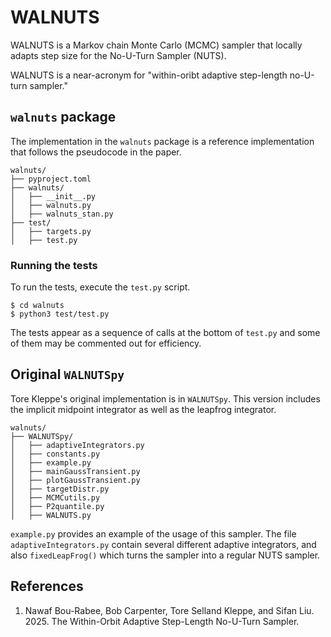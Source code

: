 # WALNUTS

WALNUTS is a Markov chain Monte Carlo (MCMC) sampler that locally
adapts step size for the No-U-Turn Sampler (NUTS).

WALNUTS is a near-acronym for "within-oribt adaptive step-length
no-U-turn sampler."
 
## `walnuts` package

The implementation in the `walnuts` package is a reference
implementation that follows the pseudocode in the paper.

```
walnuts/
├── pyproject.toml
├── walnuts/
│   ├── __init__.py
│   ├── walnuts.py 
│   ├── walnuts_stan.py 
├── test/
│   ├── targets.py 
│   ├── test.py 
```

### Running the tests

To run the tests, execute the `test.py` script.  

```
$ cd walnuts
$ python3 test/test.py
```

The tests appear as a sequence of calls at the bottom of `test.py` and
some of them may be commented out for efficiency.

## Original `WALNUTSpy`

Tore Kleppe's original implementation is in `WALNUTSpy`.  This version 
includes the implicit midpoint integrator as well as the leapfrog
integrator. 

```
walnuts/
├── WALNUTSpy/
│   ├── adaptiveIntegrators.py 
│   ├── constants.py 
│   ├── example.py 
│   ├── mainGaussTransient.py 
│   ├── plotGaussTransient.py 
│   ├── targetDistr.py 
│   ├── MCMCutils.py 
│   ├── P2quantile.py
│   ├── WALNUTS.py 
```

`example.py` provides an example of the usage of this sampler. The file `adaptiveIntegrators.py` contain several different adaptive integrators, and also `fixedLeapFrog()` which turns the sampler into a regular NUTS sampler.



## References

1. Nawaf Bou-Rabee, Bob Carpenter, Tore Selland Kleppe, and Sifan
Liu. 2025.  The Within-Orbit Adaptive Step-Length No-U-Turn Sampler.
